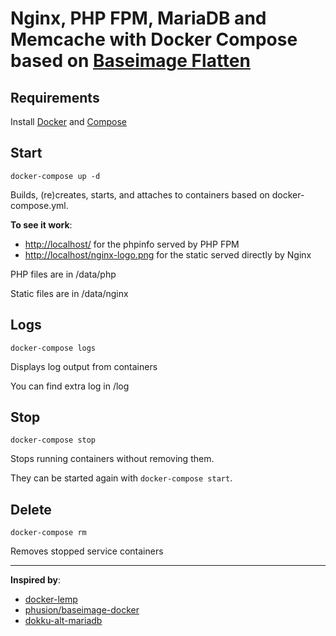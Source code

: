 # Nginx, PHP FPM, MariaDB and Memcache with Docker Compose based on [Baseimage Flatten](https://registry.hub.docker.com/u/etrere/baseimage-flatten/)

## Requirements

Install [Docker](https://www.docker.io/) and [Compose](http://docs.docker.com/compose/install/)

## Start
```
docker-compose up -d
```

Builds, (re)creates, starts, and attaches to containers based on docker-compose.yml.

**To see it work**:
 * [http://localhost/](http://localhost/) for the phpinfo served by PHP FPM
 * [http://localhost/nginx-logo.png](http://localhost/nginx-logo.png) for the static served directly by Nginx

PHP files are in /data/php

Static files are in /data/nginx

## Logs
```
docker-compose logs
```

Displays log output from containers

You can find extra log in /log

## Stop
```
docker-compose stop
```

Stops running containers without removing them.

They can be started again with ```docker-compose start```.

## Delete
```
docker-compose rm
```

Removes stopped service containers

-----------------------------------------

**Inspired by**:
 * [docker-lemp](https://github.com/stucki/docker-lemp)
 * [phusion/baseimage-docker](https://github.com/phusion/baseimage-docker)
 * [dokku-alt-mariadb](https://github.com/yabawock/dokku-alt-mariadb)